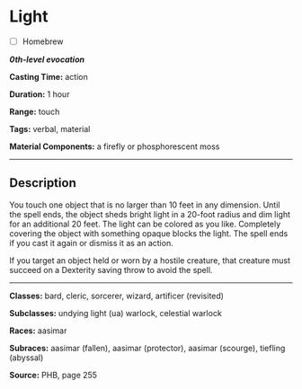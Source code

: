 # Light

- [ ] Homebrew

***0th-level evocation***

**Casting Time:** action

**Duration:** 1 hour

**Range:** touch

**Tags:** verbal, material

**Material Components:** a firefly or phosphorescent moss

---

## Description
You touch one object that is no larger than 10 feet in any dimension. Until the spell ends, the object sheds bright light in a 20-foot radius and dim light for an additional 20 feet. The light can be colored as you like. Completely covering the object with something opaque blocks the light. The spell ends if you cast it again or dismiss it as an action.

If you target an object held or worn by a hostile creature, that creature must succeed on a Dexterity saving throw to avoid the spell.

---

**Classes:** bard, cleric, sorcerer, wizard, artificer (revisited)

**Subclasses:** undying light (ua) warlock, celestial warlock

**Races:** aasimar

**Subraces:** aasimar (fallen), aasimar (protector), aasimar (scourge), tiefling (abyssal)

**Source:** PHB, page 255

